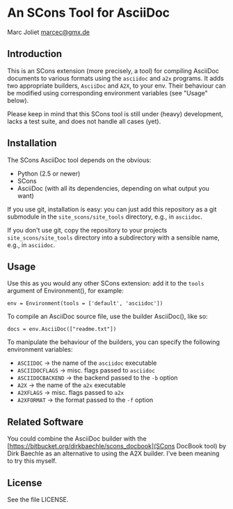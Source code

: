 # An SCons Tool for AsciiDoc
Marc Joliet <marcec@gmx.de>

## Introduction

This is an SCons extension (more precisely, a tool) for compiling AsciiDoc
documents to various formats using the `asciidoc` and `a2x` programs.  It adds
two appropriate builders, `AsciiDoc` and `A2X`, to your env.  Their behaviour
can be modified using corresponding environment variables (see "Usage" below).

Please keep in mind that this SCons tool is still under (heavy) development,
lacks a test suite, and does not handle all cases (yet).

## Installation

The SCons AsciiDoc tool depends on the obvious:

- Python (2.5 or newer)
- SCons
- AsciiDoc (with all its dependencies, depending on what output you want)

If you use git, installation is easy: you can just add this repository as a git
submodule in the `site_scons/site_tools` directory, e.g., in `asciidoc`.

If you don't use git, copy the repository to your projects
`site_scons/site_tools` directory into a subdirectory with a sensible name,
e.g., in `asciidoc`.

## Usage

Use this as you would any other SCons extension: add it to the `tools` argument
of Environment(), for example:

    env = Environment(tools = ['default', 'asciidoc'])

To compile an AsciiDoc source file, use the builder AsciiDoc(), like so:

    docs = env.AsciiDoc(["readme.txt"])

To manipulate the behaviour of the builders, you can specify the following
environment variables:

- `ASCIIDOC`          -> the name of the `asciidoc` executable
- `ASCIIDOCFLAGS`     -> misc. flags passed to `asciidoc`
- `ASCIIDOCBACKEND`   -> the backend passed to the `-b` option
- `A2X`               -> the name of the `a2x` executable
- `A2XFLAGS`          -> misc. flags passed to `a2x`
- `A2XFORMAT`         -> the format passed to the `-f` option

## Related Software

You could combine the AsciiDoc builder with the
[https://bitbucket.org/dirkbaechle/scons_docbook](SCons DocBook tool) by Dirk
Baechle as an alternative to using the A2X builder.  I've been meaning to try
this myself.

## License

See the file LICENSE.
